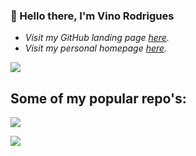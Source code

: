 ### 👋  Hello there, I'm Vino Rodrigues

- *Visit my GitHub landing page [here](http://vinorodrigues.github.io).*
- *Visit my personal homepage [here](https://vinorodrigues.com).*

![](https://github-readme-stats.vercel.app/api?username=vinorodrigues&show_icons=true&&count_private=true)

## Some of my popular repo's:

[![](https://github-readme-stats.vercel.app/api/pin/?username=vinorodrigues&repo=bootstrap-dark)](https://github.com/vinorodrigues/bootstrap-dark)

[![](https://github-readme-stats.vercel.app/api/pin/?username=vinorodrigues&repo=bootstrap-dark-5)](https://github.com/vinorodrigues/bootstrap-dark-5)
